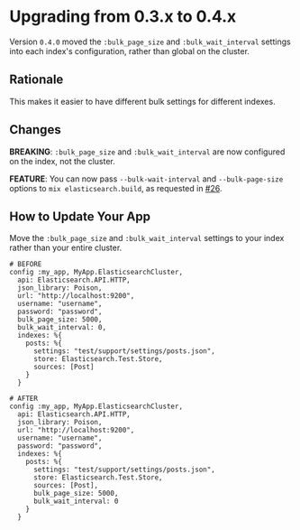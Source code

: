 # Upgrading from 0.3.x to 0.4.x

Version `0.4.0` moved the `:bulk_page_size` and `:bulk_wait_interval` settings
into each index's configuration, rather than global on the cluster.

## Rationale

This makes it easier to have different bulk settings for different indexes.

## Changes

**BREAKING**: `:bulk_page_size` and `:bulk_wait_interval` are now configured
on the index, not the cluster.

**FEATURE**: You can now pass `--bulk-wait-interval` and `--bulk-page-size`
options to `mix elasticsearch.build`, as requested in [#26](https://github.com/infinitered/elasticsearch-elixir/issues/26).

## How to Update Your App

Move the `:bulk_page_size` and `:bulk_wait_interval` settings to your index
rather than your entire cluster.

    # BEFORE
    config :my_app, MyApp.ElasticsearchCluster,
      api: Elasticsearch.API.HTTP,
      json_library: Poison,
      url: "http://localhost:9200",
      username: "username",
      password: "password",
      bulk_page_size: 5000,
      bulk_wait_interval: 0,
      indexes: %{
        posts: %{
          settings: "test/support/settings/posts.json",
          store: Elasticsearch.Test.Store,
          sources: [Post]
        }
      }

    # AFTER
    config :my_app, MyApp.ElasticsearchCluster,
      api: Elasticsearch.API.HTTP,
      json_library: Poison,
      url: "http://localhost:9200",
      username: "username",
      password: "password",
      indexes: %{
        posts: %{
          settings: "test/support/settings/posts.json",
          store: Elasticsearch.Test.Store,
          sources: [Post],
          bulk_page_size: 5000,
          bulk_wait_interval: 0
        }
      }